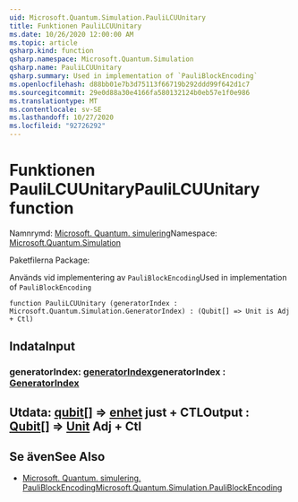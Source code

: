 ```yaml
---
uid: Microsoft.Quantum.Simulation.PauliLCUUnitary
title: Funktionen PauliLCUUnitary
ms.date: 10/26/2020 12:00:00 AM
ms.topic: article
qsharp.kind: function
qsharp.namespace: Microsoft.Quantum.Simulation
qsharp.name: PauliLCUUnitary
qsharp.summary: Used in implementation of `PauliBlockEncoding`
ms.openlocfilehash: d88bb01e7b3d75113f66719b292ddd99f642d1c7
ms.sourcegitcommit: 29e0d88a30e4166fa580132124b0eb57e1f0e986
ms.translationtype: MT
ms.contentlocale: sv-SE
ms.lasthandoff: 10/27/2020
ms.locfileid: "92726292"
---
```

# <a name="paulilcuunitary-function"></a><span data-ttu-id="e01d4-102">Funktionen PauliLCUUnitary</span><span class="sxs-lookup"><span data-stu-id="e01d4-102">PauliLCUUnitary function</span></span>

<span data-ttu-id="e01d4-103">Namnrymd: [Microsoft. Quantum. simulering](xref:Microsoft.Quantum.Simulation)</span><span class="sxs-lookup"><span data-stu-id="e01d4-103">Namespace: [Microsoft.Quantum.Simulation](xref:Microsoft.Quantum.Simulation)</span></span>

<span data-ttu-id="e01d4-104">Paketfilerna [](https://nuget.org/packages/)</span><span class="sxs-lookup"><span data-stu-id="e01d4-104">Package: [](https://nuget.org/packages/)</span></span>


<span data-ttu-id="e01d4-105">Används vid implementering av `PauliBlockEncoding`</span><span class="sxs-lookup"><span data-stu-id="e01d4-105">Used in implementation of `PauliBlockEncoding`</span></span>

```qsharp
function PauliLCUUnitary (generatorIndex : Microsoft.Quantum.Simulation.GeneratorIndex) : (Qubit[] => Unit is Adj + Ctl)
```


## <a name="input"></a><span data-ttu-id="e01d4-106">Indata</span><span class="sxs-lookup"><span data-stu-id="e01d4-106">Input</span></span>

### <a name="generatorindex--generatorindex"></a><span data-ttu-id="e01d4-107">generatorIndex: [generatorIndex](xref:Microsoft.Quantum.Simulation.GeneratorIndex)</span><span class="sxs-lookup"><span data-stu-id="e01d4-107">generatorIndex : [GeneratorIndex](xref:Microsoft.Quantum.Simulation.GeneratorIndex)</span></span>





## <a name="output--qubit--unit-adj--ctl"></a><span data-ttu-id="e01d4-108">Utdata: [qubit](xref:microsoft.quantum.lang-ref.qubit)[] => [enhet](xref:microsoft.quantum.lang-ref.unit) just + CTL</span><span class="sxs-lookup"><span data-stu-id="e01d4-108">Output : [Qubit](xref:microsoft.quantum.lang-ref.qubit)[] => [Unit](xref:microsoft.quantum.lang-ref.unit) Adj + Ctl</span></span>



## <a name="see-also"></a><span data-ttu-id="e01d4-109">Se även</span><span class="sxs-lookup"><span data-stu-id="e01d4-109">See Also</span></span>

- [<span data-ttu-id="e01d4-110">Microsoft. Quantum. simulering. PauliBlockEncoding</span><span class="sxs-lookup"><span data-stu-id="e01d4-110">Microsoft.Quantum.Simulation.PauliBlockEncoding</span></span>](xref:Microsoft.Quantum.Simulation.PauliBlockEncoding)